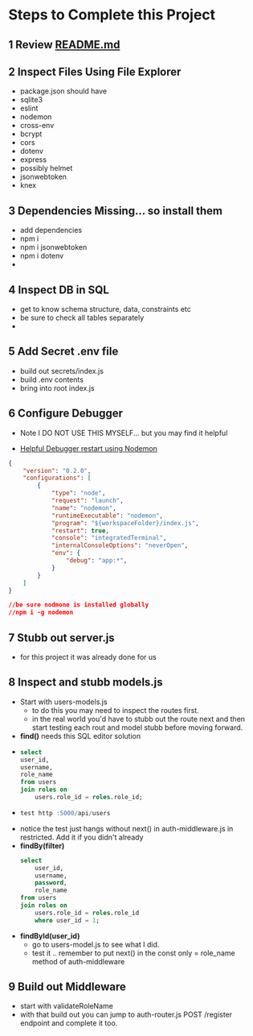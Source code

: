 # Steps to Complete this Project

## 1 Review [README.md](README.md)
  
## 2 Inspect Files Using File Explorer

- package.json should have 
- sqlite3
- eslint
- nodemon
- cross-env
- bcrypt
- cors
- dotenv
- express
- possibly helmet
- jsonwebtoken
- knex
  
## 3 Dependencies Missing... so install them

- add dependencies 
- npm i
- npm i jsonwebtoken
- npm i dotenv
- 
## 4 Inspect DB in SQL

- get to know schema structure, data, constraints etc
- be sure to check all tables separately
- 
## 5 Add Secret .env file

- build out secrets/index.js
- build .env contents
- bring into root index.js

## 6 Configure Debugger 
- Note I DO NOT USE THIS MYSELF... but you may find it helpful

-  [Helpful Debugger restart using Nodemon](#helpful-debugger-restart-using-nodemon)

``` json
{
    "version": "0.2.0",
    "configurations": [
        {
            "type": "node", 
            "request": "launch",
            "name": "nodemon",
            "runtimeExecutable": "nodemon",
            "program": "${workspaceFolder}/index.js",
            "restart": true,
            "console": "integratedTerminal",
            "internalConsoleOptions": "neverOpen",
            "env": {
                "debug": "app:*",
            }
        }
    ]
}

//be sure nodmone is installed globally 
//npm i -g nodemon
```

## 7 Stubb out server.js
- for this project it was already done for us

## 8 Inspect and stubb models.js
- Start with users-models.js
  - to do this you may need to inspect the routes first.
  - in the real world you'd have to stubb out the route next and then start testing each rout and model stubb before moving forward. 
- __find()__ needs this SQL editor solution
- 
    ```sql
    select
    user_id,
    username,
    role_name
    from users
    join roles on 
        users.role_id = roles.role_id;
    ```
- 
    ``` sql
    test http :5000/api/users
    ```
- notice the test just hangs without next() in auth-middleware.js in restricted. Add it if you didn't already
- __findBy(filter)__
    ```sql
    select
        user_id,
        username,
        password,
        role_name
    from users
    join roles on 
        users.role_id = roles.role_id
        where user_id = 1;
    ```
- __findById(user_id)__ 
  - go to users-model.js to see what I did. 
  - test it .. remember to put next() in the const only = role_name method of auth-middleware
  
## 9 Build out Middleware
- start with validateRoleName
- with that build out you can jump to auth-router.js POST /register endpoint and complete it too. 
